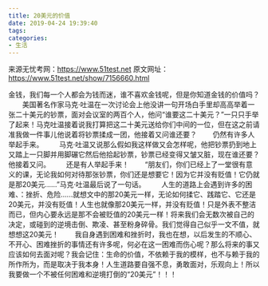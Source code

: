 ```yaml
---
title: 20美元的价值 
date: 2019-04-24 19:39:40
tags:
categories:
- 生活
---
```

来源无忧考网：https://www.51test.net 原文网址：https://www.51test.net/show/7156660.html

金钱，我们每一个人都会为钱而迷，谁不喜欢金钱呢，但是你知道金钱的价值吗？
　　美国著名作家马克·吐温在一次讨论会上他没讲一句开场白手里却高高举着一张二十美元的钞票，面对会议室的两百个人，他问“谁要这二十美元？”一只只手举了起来！马克吐温接着说我打算把这二十美元送给你们中间的一位，但在这之前请准我做一件事儿他说着将钞票揉成一团，他接着又问谁还要？
　　仍然有许多人举起手来。
　　马克·吐温又说那么假如我这样做又会怎样呢，他把钞票扔到地上又踏上一只脚并用脚碾它然后他拾起钞票，钞票已经变得又皱又脏，现在谁还要？他接着又问。
　　还是有人举起手来！
　　“朋友们，你们已经上了一堂很有意义的课，无论我如何对待那张钞票，你们还是想要它！因为它并没有贬值！它仍就是那20美元......”马克·吐温最后说了一句话。
　　人生的道路上会遇到许多的困难、：挫折、危险......就想文中的那20美元一样，无论如何揉它、践踏它、它还是20美元，并没有贬值！人生也就像那20美元一样，并没有贬值！只是外表不整洁而已，但内心要永远是那不会被贬值的20美元一样！将来我们会无数次被自己的决定，或碰到的逆境击倒、欺凌、甚至粉身碎骨。我们觉得自己似乎一文不值，就想想这20美元！
　　我自身遇到困难和挫折时，我也在想，以后发生的不顺心、不开心、困难挫折的事情还有许多呢，何必在这一困难而伤心呢？那么将来的事又应该如何去面对呢？我会记住：生命的价值，不依赖于我的模样，也不与赖于我的所作所为，而是取决于我本身！人生道路要自强不息，勇敢面对，乐观向上！所以我要做一个不被任何困难和逆境打倒的“20美元”！！！